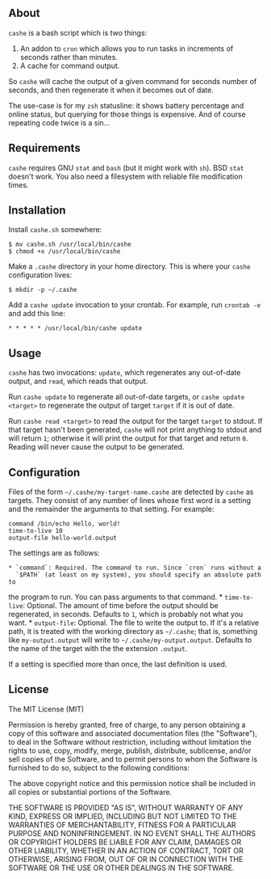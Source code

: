 About
-----

`cashe` is a bash script which is two things:

  1. An addon to `cron` which allows you to run tasks in increments of seconds
     rather than minutes.
  2. A cache for command output.

So `cashe` will cache the output of a given command for seconds number of
seconds, and then regenerate it when it becomes out of date.

The use-case is for my `zsh` statusline: it shows battery percentage and online
status, but querying for those things is expensive. And of course repeating
code twice is a sin...

Requirements
------------

`cashe` requires GNU `stat` and `bash` (but it might work with `sh`). BSD
`stat` doesn't work. You also need a filesystem with reliable file modification
times.

Installation
------------

Install `cashe.sh` somewhere:

    $ mv cashe.sh /usr/local/bin/cashe
    $ chmod +x /usr/local/bin/cashe

Make a `.cashe` directory in your home directory. This is where your `cashe`
configuration lives:

    $ mkdir -p ~/.cashe

Add a `cashe update` invocation to your crontab. For example, run `crontab -e`
and add this line:

    * * * * * /usr/local/bin/cashe update

Usage
-----

`cashe` has two invocations: `update`, which regenerates any out-of-date
output, and `read`, which reads that output.

Run `cashe update` to regenerate all out-of-date targets, or `cashe update
<target>` to regenerate the output of target `target` if it is out of date.

Run `cashe read <target>` to read the output for the target `target` to stdout.
If that target hasn't been generated, `cashe` will not print anything to stdout
and will return `1`; otherwise it will print the output for that target and
return `0`.  Reading will never cause the output to be generated.

Configuration
-------------

Files of the form `~/.cashe/my-target-name.cashe` are detected by `cashe` as
targets. They consist of any number of lines whose first word is a setting
and the remainder the arguments to that setting. For example:

    command /bin/echo Hello, world!
    time-to-live 10
    output-file hello-world.output

The settings are as follows:

    * `command`: Required. The command to run. Since `cron` runs without a
      `$PATH` (at least on my system), you should specify an absolute path to
the program to run. You can pass arguments to that command.
    * `time-to-live`: Optional. The amount of time before the output should be
      regenerated, in seconds. Defaults to `1`, which is probably not what you
want.
    * `output-file`: Optional. The file to write the output to. If it's a
      relative path, it is treated with the working directory as `~/.cashe`;
that is, something like `my-output.output` will write to
`~/.cashe/my-output.output`. Defaults to the name of the target with the the
extension `.output`.

If a setting is specified more than once, the last definition is used.

License
-------

The MIT License (MIT)

Permission is hereby granted, free of charge, to any person obtaining a copy
of this software and associated documentation files (the "Software"), to deal
in the Software without restriction, including without limitation the rights
to use, copy, modify, merge, publish, distribute, sublicense, and/or sell
copies of the Software, and to permit persons to whom the Software is
furnished to do so, subject to the following conditions:

The above copyright notice and this permission notice shall be included in
all copies or substantial portions of the Software.

THE SOFTWARE IS PROVIDED "AS IS", WITHOUT WARRANTY OF ANY KIND, EXPRESS OR
IMPLIED, INCLUDING BUT NOT LIMITED TO THE WARRANTIES OF MERCHANTABILITY,
FITNESS FOR A PARTICULAR PURPOSE AND NONINFRINGEMENT. IN NO EVENT SHALL THE
AUTHORS OR COPYRIGHT HOLDERS BE LIABLE FOR ANY CLAIM, DAMAGES OR OTHER
LIABILITY, WHETHER IN AN ACTION OF CONTRACT, TORT OR OTHERWISE, ARISING FROM,
OUT OF OR IN CONNECTION WITH THE SOFTWARE OR THE USE OR OTHER DEALINGS IN
THE SOFTWARE.
